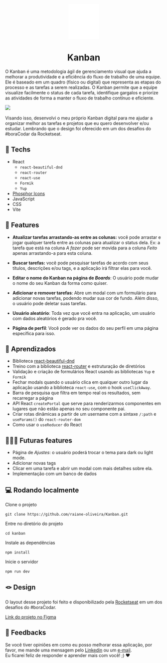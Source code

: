 <div align="center">
  <img src="src/assets/logo.svg" alt="Foto de uma espiral. Logo do Kanban." />
  <h1>Kanban</h1>
</div>

O Kanban é uma metodologia ágil de gerenciamento visual que ajuda a melhorar a produtividade e a eficiência do fluxo de trabalho de uma equipe. Ele é baseado em um quadro (físico ou digital) que representa as etapas do processo e as tarefas a serem realizadas. O Kanban permite que a equipe visualize facilmente o status de cada tarefa, identifique gargalos e priorize as atividades de forma a manter o fluxo de trabalho contínuo e eficiente.

<img src="https://i.imgur.com/etBRqwI.png"/>

Visando isso, desenvolvi o meu próprio Kanban digital para me ajudar a organizar melhor as tarefas e projetos que eu quero desenvolver e/ou estudar. Lembrando que o design foi oferecido em um dos desafios do #boraCodar da Rocketseat.

## 🚀 Techs

- React
  - `react-beautiful-dnd`
  - `react-router`
  - `react-use`
  - `Formik`
  - `Yup`
- [Phosphor Icons](https://phosphoricons.com/)
- JavaScript
- CSS
- Vite

## 🪸 Features

- **Atualizar tarefas arrastando-as entre as colunas:** você pode arrastar e jogar qualquer tarefa entre as colunas para atualizar o status dela. Ex: a tarefa que está na coluna _A fazer_ pode ser movida para a coluna _Feito_ apenas arrastando-a para esta coluna.

- **Buscar tarefas:** você pode pesquisar tarefas de acordo com seus títulos, descrições e/ou tags, e a aplicação irá filtrar elas para você.

- **Editar o nome do Kanban na página de _Boards_**: O usuário pode mudar o nome do seu Kanban da forma como quiser.

- **Adicionar e remover tarefas**: Abre um modal com um formulário para adicionar novas tarefas, podendo mudar sua cor de fundo. Além disso, o usuário pode deletar suas tarefas.

- **Usuário aleatório**: Toda vez que você entra na aplicação, um usuário com dados aleatórios é gerado pra você.

- **Página de perfil**: Você pode ver os dados do seu perfil em uma página específica para isso.

## 📒 Aprendizados

- Biblioteca [react-beautiful-dnd](https://github.com/atlassian/react-beautiful-dnd)
- Treino com a biblioteca [react-router](https://reactrouter.com/) e estruturação de diretórios
- Validação e criação de formulários React usando as bibliotecas `Yup` e `Formik`
- Fechar modals quando o usuário clica em qualquer outro lugar da aplicação usando a biblioteca `react-use`, com o hook `useClickAway`.
- Barra de pesquisa que filtra em tempo real os resultados, sem recarregar a página
- API React `createPortal` que serve para renderizarmos componentes em lugares que não estão apenas no seu componente pai.
- Criar rotas dinâmicas a partir de um username com a sintaxe `/:path` e `useParams()` do `react-router-dom`
- Como usar o `useReducer` do React

## 🧑🏻‍💻 Futuras features

- Página de _Ajustes_: o usuário poderá trocar o tema para dark ou light mode.
- Adicionar novas tags
- Clicar em uma tarefa e abrir um modal com mais detalhes sobre ela.
- Implementação com um banco de dados

## 💻 Rodando localmente

Clone o projeto

```
git clone https://github.com/raiane-oliveira/Kanban.git
```

Entre no diretório do projeto

```
cd kanban
```

Instale as dependências

```
npm install
```

Inicie o servidor

```
npm run dev
```

## 🪢 Design

O layout desse projeto foi feito e disponibilizado pela [Rocketseat](https://rocketseat.com.br) em um dos desafios do #boraCodar.

[Link do projeto no Figma](<https://www.figma.com/file/kJpuExBvZmyP2UIhDZVW6d/%23boracodar---Desafio-12-(Community)?node-id=11-31&t=fQdVb179zYkwO9Vj-0>)

## 🤝 Feedbacks

Se você tiver opiniões em como eu posso melhorar essa aplicação, por favor, me mande uma mensagem pelo [Linkedin](https://www.linkedin.com/in/raiane-oliveira-dev/) ou um <a href="mailto:raiane.oliveira404@gmail.com">e-mail</a>.
<br>
Eu ficarei feliz de responder e aprender mais com você! ;) ❤️
